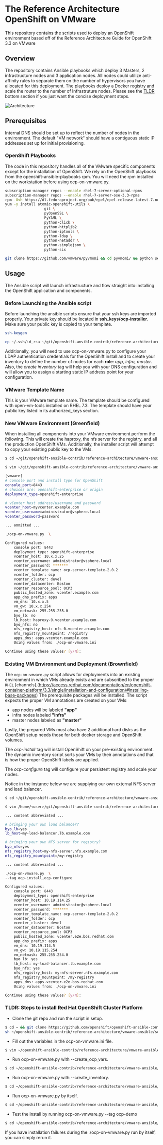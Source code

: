 # The Reference Architecture OpenShift on VMware
This repository contains the scripts used to deploy an OpenShift environment based off of the Reference Architecture Guide for OpenShift 3.3 on VMware

## Overview
The repository contains Ansible playbooks which deploy 3 Masters, 2 infrastructure nodes and 3 application nodes. All nodes could utilize anti-affinity rules to separate them on the number of hypervisors you have allocated for this deployment. The playbooks deploy a Docker registry and scale the router to the number of Infrastruture nodes. Please see the [TLDR](README.md#TLDR:-Steps-to-install-Red-Hat-OpenShift-Cluster-Platform) bottom section if you just want the concise deployment steps.

![Architecture](images/OCP-on-VMware-Architecture.jpg)

## Prerequisites
Internal DNS should be set up to reflect the number of nodes in the environment. The default "VM network" should have a contiguous static IP addresses set up for initial provisioning.

### OpenShift Playbooks
The code in this repository handles all of the VMware specific components except for the installation of OpenShift. We rely on the OpenShift playbooks from the openshift-ansible-playbooks rpm. You will need the rpm installed on the workstation before using ocp-on-vmware.py.

```bash
subscription-manager repos --enable rhel-7-server-optional-rpms
subscription-manager repos --enable rhel-7-server-ose-3.3-rpms
rpm -Uvh https://dl.fedoraproject.org/pub/epel/epel-release-latest-7.noarch.rpm
yum -y install atomic-openshift-utils \
                  git \
                  pyOpenSSL \
                  PyYAML \
                  python-click \
                  python-httplib2
                  python-iptools \
                  python-ldap \
                  python-netaddr \
                  python-simplejson \
                  python-six

git clone https://github.com/vmware/pyvmomi && cd pyvmomi/ && python setup.py install

```

## Usage
The Ansible script will launch infrastructure and flow straight into installing the OpenShift application and components.

### Before Launching the Ansible script
Before launching the ansible scripts ensure that your ssh keys are imported properly. Your private key should be located in **ssh_keys/ocp-installer**. Make sure your public key is copied to your template.

```bash
ssh-keygen

cp ~/.ssh/id_rsa ~/git/openshift-ansible-contrib/reference-architecture/vmware-ansible/ssh_key/ocp-installer

```

Additionally, you will need to use ocp-on-vmware.py to configure your LDAP authentication credentials for the OpenShift install and to create your inventory to define the number of nodes for each **role**: *app, infra, master*. Also, the *create inventory* tag will help you with your DNS configuration and will allow you to assign a starting static IP address point for your configuration.

### VMware Template Name
This is your VMware template name. The template should be configured with open-vm-tools installed on RHEL 7.3. The template should have your public key listed in its authorized_keys section.

### New VMware Environment (Greenfield)
When installing all components into your VMware environment perform the following. This will create the haproxy, the nfs server for the registry, and all the production OpenShift VMs. Additionally, the installer script will attempt to copy your existing public key to the VMs.

```bash
$ cd ~/git/openshift-ansible-contrib/reference-architecture/vmware-ansible/

$ vim ~/git/openshift-ansible-contrib/reference-architecture/vmware-ansible/ocp-on-vmware.ini

[vmware]
# console port and install type for OpenShift
console_port=8443
# choices are: openshift-enterprise or origin
deployment_type=openshift-enterprise

# vCenter host address/username and password
vcenter_host=myvcenter.example.com
vcenter_username=administrator@vsphere.local
vcenter_password=password

... ommitted ...

./ocp-on-vmware.py  \

Configured values:
    console port: 8443
    deployment_type: openshift-enterprise
    vcenter_host: 10.x.x.25
    vcenter_username: administrator@vsphere.local
    vcenter_password: *******
    vcenter_template_name: ocp-server-template-2.0.2
    vcenter_folder: ocp
    vcenter_cluster: devel
    vcenter_datacenter: Boston
    vcenter_resource_pool: OCP3
    public_hosted_zone: vcenter.example.com
    app_dns_prefix: apps
    vm_dns: 10.x.x.5
    vm_gw: 10.x.x.254
    vm_netmask: 255.255.255.0
    byo_lb: no
    lb_host: haproxy-0.vcenter.example.com
    byo_nfs: no
    nfs_registry_host: nfs-0.vcenter.example.com
    nfs_registry_mountpoint: /registry
    apps_dns: apps.vcenter.example.com
    Using values from: ./ocp-on-vmware.ini

Continue using these values? [y/N]:
```

### Existing VM Environment and Deployment (Brownfield)
The `ocp-on-vmware.py` script allows for deployments into an existing environment
in which VMs already exists and are subscribed to the proper `RHEL` [channels].(https://access.redhat.com/documentation/en/openshift-container-platform/3.3/single/installation-and-configuration/#installing-base-packages)
The prerequisite packages will be installed. The script expects the proper VM annotations are created on your VMs:

* app nodes will be labeled **"app"** 
* infra nodes labeled **"infra"**
* master nodes labeled as **"master"**

Lastly, the prepared VMs must also have 2 additional hard disks as the OpenShift setup needs those
for both docker storage and OpenShift volumes.


The *ocp-install* tag will install OpenShift on your pre-existing environment. The dynamic inventory script sorts your VMs by their annotations and that is how the proper OpenShift labels are applied.

The *ocp-configure* tag will configure your persistent registry and scale your nodes.

Notice in the instance below we are supplying our own external NFS server and load balancer.

```bash
$ cd ~/git/openshift-ansible-contrib/reference-architecture/vmware-ansible/

$ vim /home/<user>/git/openshift-ansible-contrib/reference-architecture/vmware-ansible/ocp-on-vmware.ini

... content abbreviated ...

# bringing your own load balancer?
byo_lb=yes
lb_host=my-load-balancer.lb.example.com

# bringing your own NFS server for registry?
byo_nfs=yes
nfs_registry_host=my-nfs-server.nfs.example.com
nfs_registry_mountpoint=/my-registry

... content abbreviated ...

./ocp-on-vmware.py  \
--tag ocp-install,ocp-configure

Configured values:
    console port: 8443
    deployment_type: openshift-enterprise
    vcenter_host: 10.19.114.25
    vcenter_username: administrator@vsphere.local
    vcenter_password: *******
    vcenter_template_name: ocp-server-template-2.0.2
    vcenter_folder: ocp
    vcenter_cluster: devel
    vcenter_datacenter: Boston
    vcenter_resource_pool: OCP3
    public_hosted_zone: vcenter.e2e.bos.redhat.com
    app_dns_prefix: apps
    vm_dns: 10.19.114.5
    vm_gw: 10.19.115.254
    vm_netmask: 255.255.254.0
    byo_lb: yes
    lb_host: my-load-balancer.lb.example.com
    byo_nfs: yes
    nfs_registry_host: my-nfs-server.nfs.example.com
    nfs_registry_mountpoint: /my-registry
    apps_dns: apps.vcenter.e2e.bos.redhat.com
    Using values from: ./ocp-on-vmware.ini

Continue using these values? [y/N]:

```

### TLDR: Steps to install Red Hat OpenShift Cluster Platform

* Clone the git repo and run the script in setup.

```bash
$ cd ~ && git clone https://github.com/openshift/openshift-ansible-contrib && \
sh ~/openshift-ansible-contrib/reference-architecture/vmware-ansible/scripts/setup_ansible.sh
```

* Fill out the variables in the ocp-on-vmware.ini file.

```bash
$ vim ~/openshift-ansible-contrib/reference-architecture/vmware-ansible/ocp-on-vmware.ini
```
* Run ocp-on-vmware.py with --create_ocp_vars.

```bash
$ cd ~/openshift-ansible-contrib/reference-architecture/vmware-ansible/ && ./ocp-on-vmware.py --create_ocp_vars
```
* Run ocp-on-vmware.py with --create_inventory.

```bash
$ cd ~/openshift-ansible-contrib/reference-architecture/vmware-ansible/ && ./ocp-on-vmware.py --create_inventory
```
* Run ocp-on-vmware.py by itself.

```bash
$ cd ~/openshift-ansible-contrib/reference-architecture/vmware-ansible/ && ./ocp-on-vmware.py
```
* Test the install by running ocp-on-vmware.py --tag ocp-demo

```bash
$ cd ~/openshift-ansible-contrib/reference-architecture/vmware-ansible/ && ./ocp-on-vmware.py --tag ocp-demo
```

If you have installation failures during the ./ocp-on-vmware.py run by itself, you can
simply rerun it.
